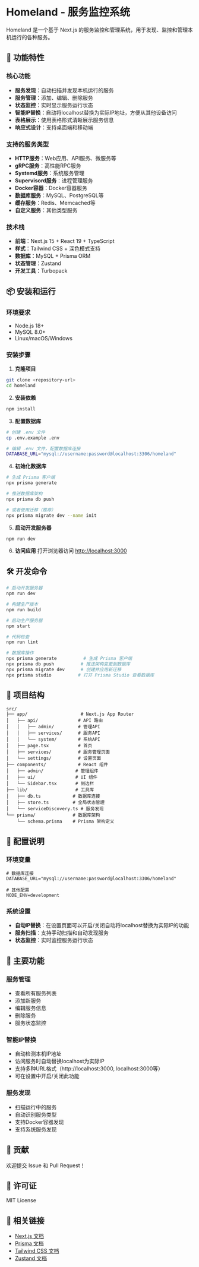 # Homeland - 服务监控系统

Homeland 是一个基于 Next.js 的服务监控和管理系统，用于发现、监控和管理本机运行的各种服务。

## 🚀 功能特性

### 核心功能
- **服务发现**：自动扫描并发现本机运行的服务
- **服务管理**：添加、编辑、删除服务
- **状态监控**：实时显示服务运行状态
- **智能IP替换**：自动将localhost替换为实际IP地址，方便从其他设备访问
- **表格展示**：使用表格形式清晰展示服务信息
- **响应式设计**：支持桌面端和移动端

### 支持的服务类型
- **HTTP服务**：Web应用、API服务、微服务等
- **gRPC服务**：高性能RPC服务
- **Systemd服务**：系统服务管理
- **Supervisord服务**：进程管理服务
- **Docker容器**：Docker容器服务
- **数据库服务**：MySQL、PostgreSQL等
- **缓存服务**：Redis、Memcached等
- **自定义服务**：其他类型服务

### 技术栈
- **前端**：Next.js 15 + React 19 + TypeScript
- **样式**：Tailwind CSS + 深色模式支持
- **数据库**：MySQL + Prisma ORM
- **状态管理**：Zustand
- **开发工具**：Turbopack

## 📦 安装和运行

### 环境要求
- Node.js 18+
- MySQL 8.0+
- Linux/macOS/Windows

### 安装步骤

1. **克隆项目**
```bash
git clone <repository-url>
cd homeland
```

2. **安装依赖**
```bash
npm install
```

3. **配置数据库**
```bash
# 创建 .env 文件
cp .env.example .env

# 编辑 .env 文件，配置数据库连接
DATABASE_URL="mysql://username:password@localhost:3306/homeland"
```

4. **初始化数据库**
```bash
# 生成 Prisma 客户端
npx prisma generate

# 推送数据库架构
npx prisma db push

# 或者使用迁移（推荐）
npx prisma migrate dev --name init
```

5. **启动开发服务器**
```bash
npm run dev
```

6. **访问应用**
打开浏览器访问 [http://localhost:3000](http://localhost:3000)

## 🛠️ 开发命令

```bash
# 启动开发服务器
npm run dev

# 构建生产版本
npm run build

# 启动生产服务器
npm start

# 代码检查
npm run lint

# 数据库操作
npx prisma generate          # 生成 Prisma 客户端
npx prisma db push          # 推送架构变更到数据库
npx prisma migrate dev      # 创建并应用新迁移
npx prisma studio          # 打开 Prisma Studio 查看数据库
```

## 📁 项目结构

```
src/
├── app/                    # Next.js App Router
│   ├── api/               # API 路由
│   │   ├── admin/         # 管理API
│   │   ├── services/      # 服务API
│   │   └── system/        # 系统API
│   ├── page.tsx           # 首页
│   ├── services/          # 服务管理页面
│   └── settings/          # 设置页面
├── components/            # React 组件
│   ├── admin/            # 管理组件
│   ├── ui/               # UI 组件
│   └── Sidebar.tsx       # 侧边栏
├── lib/                  # 工具库
│   ├── db.ts            # 数据库连接
│   ├── store.ts         # 全局状态管理
│   └── serviceDiscovery.ts # 服务发现
└── prisma/              # 数据库架构
    └── schema.prisma    # Prisma 架构定义
```

## 🔧 配置说明

### 环境变量
```env
# 数据库连接
DATABASE_URL="mysql://username:password@localhost:3306/homeland"

# 其他配置
NODE_ENV=development
```

### 系统设置
- **自动IP替换**：在设置页面可以开启/关闭自动将localhost替换为实际IP的功能
- **服务扫描**：支持手动扫描和自动发现服务
- **状态监控**：实时监控服务运行状态

## 🎯 主要功能

### 服务管理
- 查看所有服务列表
- 添加新服务
- 编辑服务信息
- 删除服务
- 服务状态监控

### 智能IP替换
- 自动检测本机IP地址
- 访问服务时自动替换localhost为实际IP
- 支持多种URL格式（http://localhost:3000, localhost:3000等）
- 可在设置中开启/关闭此功能

### 服务发现
- 扫描运行中的服务
- 自动识别服务类型
- 支持Docker容器发现
- 支持系统服务发现

## 🤝 贡献

欢迎提交 Issue 和 Pull Request！

## 📄 许可证

MIT License

## 🔗 相关链接

- [Next.js 文档](https://nextjs.org/docs)
- [Prisma 文档](https://www.prisma.io/docs)
- [Tailwind CSS 文档](https://tailwindcss.com/docs)
- [Zustand 文档](https://github.com/pmndrs/zustand)
